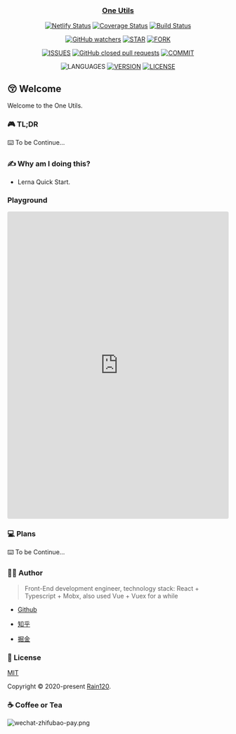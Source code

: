 <h3 align="center">
  <a href="https://github.com/tinyfe/one-utils">One Utils</a>
</h3>

<div align="center">

[![Netlify Status](https://api.netlify.com/api/v1/badges/aa1cb15a-9a66-42df-ab3b-6cf8a607c9c4/deploy-status)](https://app.netlify.com/sites/one-utils/deploys) [![Coverage Status](https://coveralls.io/repos/github/tinyfe/one-utils/badge.svg?branch=master)](https://coveralls.io/github/tinyfe/one-utils?branch=master) [![Build Status](https://travis-ci.org/tinyfe/one-utils.svg?branch=master)](https://travis-ci.org/tinyfe/one-utils)

[![GitHub watchers](https://img.shields.io/github/watchers/tinyfe/one-utils?style=social)](https://github.com/tinyfe/one-utils/watchers)
[![STAR](https://img.shields.io/github/stars/tinyfe/one-utils?style=social)](https://github.com/tinyfe/one-utils/stargazers) [![FORK](https://img.shields.io/github/forks/tinyfe/one-utils?style=social)](https://github.com/tinyfe/one-utils/network/members)

[![ISSUES](https://img.shields.io/github/issues/tinyfe/one-utils?style=flat-square)](https://github.com/tinyfe/one-utils/issues) [![GitHub closed pull requests](https://img.shields.io/github/issues-pr-closed/tinyfe/one-utils?style=flat-square)](https://github.com/tinyfe/one-utils/pulls) [![COMMIT](https://img.shields.io/github/last-commit/tinyfe/one-utils?style=flat-square)](https://github.com/tinyfe/one-utils/commits/master)

<!-- [![TEST](https://github.com/tinyfe/one-utils/workflows/.github/workflows/test.yml/badge.svg)](https://github.com/tinyfe/one-utils/actions) -->

![LANGUAGES](https://img.shields.io/github/languages/top/tinyfe/one-utils?style=flat-square)
[![VERSION](https://img.shields.io/github/package-json/v/tinyfe/one-utils?style=flat-square)](https://github.com/tinyfe/one-utils/blob/master/package.json) [![LICENSE](https://img.shields.io/github/license/tinyfe/one-utils?style=flat-square)](https://github.com/tinyfe/one-utils/blob/master/LICENSE)

</div>

## 😚 Welcome

Welcome to the One Utils.

### 🎮 TL;DR

⌨️ To be Continue...

### ✍ Why am I doing this?

- Lerna Quick Start.

### Playground

<iframe src="https://codesandbox.io/embed/tinyfeone-utils-3n2tr?fontsize=14&hidenavigation=1&theme=dark"
  style="width:100%; height:700px; border:0; border-radius: 4px; overflow:hidden;"
  title="tinyfe/one-utils"
  allow="accelerometer; ambient-light-sensor; camera; encrypted-media; geolocation; gyroscope; hid; microphone; midi; payment; usb; vr; xr-spatial-tracking"
  sandbox="allow-forms allow-modals allow-popups allow-presentation allow-same-origin allow-scripts"
></iframe>

### 💻 Plans

⌨️ To be Continue...

<!-- ### 🔨 Usage -->

### 👨‍🏭 Author

> Front-End development engineer, technology stack: React + Typescript + Mobx, also used Vue + Vuex for a while

- [Github](https://github.com/Rain120)

- [知乎](https://www.zhihu.com/people/yan-yang-nian-hua-120/activities)

- [掘金](https://juejin.im/user/57c616496be3ff00584f54db)

### 📝 License

[MIT](https://github.com/tinyfe/one-utils/blob/master/LICENSE)

Copyright © 2020-present [Rain120](https://github.com/Rain120).

### ☕ Coffee or Tea

![wechat-zhifubao-pay.png](./wechat-zhifubao-pay.png)
